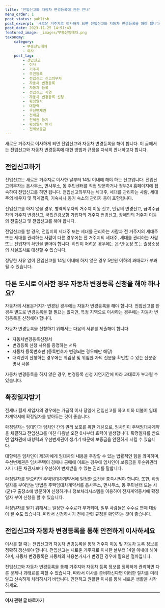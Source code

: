 ```yaml
---
title: '전입신고와 자동차 변경등록에 관한 안내'
menu_order: 1
post_status: publish
post_excerpt: '새로운 거주지로 이사하게 되면 전입신고와 자동차 변경등록을 해야 합니다. 이 글에서는 전입신고와 자동차 변경등록에 대한 방법과 규정을 자세히 안내하고자 합니다.'
post_date: 2023-11-25 14:51:43
featured_image: _images/부동산임대차.png
taxonomy:
    category:
        - 부동산임대차
        - 이사
    post_tag:
        - 전입신고
        -  이사
        -  거주지
        -  주민등록
        -  전입신고 신고의무자
        -  자동차 변경등록
        -  자동차 등록
        -  전입신고 지연
        -  자동차 변경등록 신청
        -  확정일자
        -  대항력
        -  우선변제권
        -  전세금
        -  전세권 등기
        -  확정일자 받기
        -  전세보증금
---
```



새로운 거주지로 이사하게 되면 전입신고와 자동차 변경등록을 해야 합니다. 이 글에서는 전입신고와 자동차 변경등록에 대한 방법과 규정을 자세히 안내하고자 합니다.

## 전입신고하기
전입신고는 새로운 거주지로 이사한 날부터 14일 이내에 해야 하는 신고입니다. 전입신고의무자는 읍사무소, 면사무소, 동 주민센터를 직접 방문하거나 정부24 홈페이지에 접속하여 전입신고를 하면 됩니다. 전입신고의무자는 세대주, 세대를 관리하는 사람, 세대주의 배우자 및 직계혈족, 기숙사나 동거 숙소의 관리자 등이 포함됩니다.

전입신고를 하지 않을 경우, 병역의무자의 거주지 이동 신고, 인감의 변경신고, 급여수급자의 거주지 변경신고, 국민건강보험 가입자의 거주지 변경신고, 장애인의 거주지 이동의 전출신고 및 전입신고를 해야 합니다.

전입신고를 할 경우, 전입지의 세대주 또는 세대를 관리하는 사람과 전 거주지의 세대주 또는 세대를 관리하는 사람이 다른 경우에는 전 거주지의 세대주, 세대를 관리하는 사람 또는 전입자의 확인을 받아야 합니다. 확인이 어려운 경우에는 읍·면·동장 또는 출장소장의 사실조사로 대신할 수 있습니다.

정당한 사유 없이 전입신고를 14일 이내에 하지 않은 경우 5만원 이하의 과태료가 부과될 수 있습니다.

## 다른 도시로 이사한 경우 자동차 변경등록 신청을 해야 하나요?
자동차의 사용본거지가 변경된 경우에는 자동차 변경등록을 해야 합니다. 전입신고를 한 경우 별도로 변경등록을 할 필요는 없지만, 특정 지역으로 이사하는 경우에는 자동차 변경등록을 신청해야 합니다.

자동차 변경등록을 신청하기 위해서는 다음의 서류를 제출해야 합니다.
- 자동차변경등록신청서
- 변경등록 신청 사유를 증명하는 서류
- 자동차 등록번호판 (등록번호가 변경되는 경우에만 해당)
- 대리인이 신청하는 경우에는 위임장 및 위임한 자의 신분을 확인할 수 있는 신분증명서 사본

자동차 변경등록을 하지 않은 경우, 변경등록 신청 지연기간에 따라 과태료가 부과될 수 있습니다.

## 확정일자받기
전세나 월세 세입자의 경우에는 가급적 이사 당일에 전입신고를 하고 이와 더불어 임대차계약서에 확정일자를 받아두는 것이 좋습니다.

확정일자는 임대인과 임차인 간의 권리 보호를 위한 개념으로, 임차인이 주택임대차계약을 체결하고 전입신고를 마친 다음날 오전 0시부터 효력이 발생합니다. 확정일자를 받으면 임차권에 대항력과 우선변제권이 생기기 때문에 보증금을 안전하게 지킬 수 있습니다.

대항력은 임차인이 제3자에게 임대차의 내용을 주장할 수 있는 법률적인 힘을 의미하며, 우선변제권은 임차주택이 경매나 공매에 이르는 경우에 임차인이 보증금을 후순위권리자나 다른 채권자보다 우선하여 변제받을 수 있는 권리를 말합니다.

확정일자를 받으려면 주택임대차계약서에 일정한 요건을 충족시켜야 합니다. 또한, 확정일자를 부여받는 방법은 주택임대차계약서를 읍사무소, 면사무소, 동 주민센터 또는 시(군)구 출장소에 방문하여 신청하거나 정보처리시스템을 이용하여 전자계약증서에 확정일자 부여 신청을 할 수 있습니다.

확정일자를 받기 위해서는 일정한 수수료가 부과되며, 일부 사람들은 수수료 면제 대상이 될 수도 있습니다. 따라서 신청하시기 전에 관련 규정을 확인하는 것이 좋습니다.

## 전입신고와 자동차 변경등록을 통해 안전하게 이사하세요
이사를 할 때는 전입신고와 자동차 변경등록을 통해 거주지 이동 및 자동차 등록 정보를 정확히 갱신해야 합니다. 전입신고는 새로운 거주지로 이사한 날부터 14일 이내에 해야 하며, 자동차 변경등록은 자동차의 사용본거지가 변경된 경우에 필요한 절차입니다.

전입신고와 자동차 변경등록을 통해 거주지와 자동차 등록 정보를 정확하게 관리하면 다른 문제나 과태료를 피할 수 있습니다. 따라서 이사를 준비하신다면 이러한 절차를 미리 알고 신속하게 처리하시기 바랍니다. 안전하고 원활한 이사를 통해 새로운 생활을 시작하세요.
<!-- wp:separator -->
<hr class="wp-block-separator has-alpha-channel-opacity"/>
<!-- /wp:separator -->

<!-- wp:group {"backgroundColor":"base","layout":{"type":"constrained"}} -->
<div class="wp-block-group has-base-background-color has-background"><!-- wp:paragraph {"align":"center","fontSize":"medium"} -->
<p class="has-text-align-center has-large-font-size"><strong>이사 관련 글 바로가기</strong></p>
<!-- /wp:paragraph -->


<!-- wp:latest-posts
{"categories":[{"id":27430,"count":19,"description":"","link":"https://uknowlaw.com/category/%ec%9d%b4%ec%82%ac/","name":"이사","slug":"이사","taxonomy":"category","parent":0,"meta":[],"_links":{"self":[{"href":"https://uknowlaw.com/wp-json/wp/v2/categories/27430"}],"collection":[{"href":"https://uknowlaw.com/wp-json/wp/v2/categories"}],"about":[{"href":"https://uknowlaw.com/wp-json/wp/v2/taxonomies/category"}],"wp:post_type":[{"href":"https://uknowlaw.com/wp-json/wp/v2/posts?categories=27430"}],"curies":[{"name":"wp","href":"https://api.w.org/{rel}","templated":true}]}}],"postsToShow":100,"excerptLength":28,"postLayout":"grid","columns":2,"featuredImageAlign":"left","featuredImageSizeSlug":"large","fontSize":"small"} /--></div>
<!-- /wp:group -->